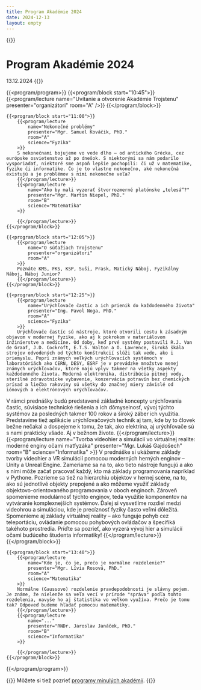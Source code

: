 ```yaml
---
title: Program Akadémie 2024
date: 2024-12-13
layout: empty
---
```


{{<prose class="py-10 sm:py-16">}}
# Program Akadémie 2024
13.12.2024
{{</prose>}}

{{<program/program>}}
    {{<program/block start="10:45">}}
        {{<program/lecture
            name="Uvítanie a otvorenie Akadémie Trojstenu"
            presenter="organizátori"
            room="A"
        />}}
    {{</program/block>}}

    {{<program/block start="11:00">}}
        {{<program/lecture
            name="Nekonečné problémy"
            presenter="Mgr. Samuel Kováčik, PhD."
            room="A"
            science="Fyzika"
        >}}
        S nekonečnami bojujeme vo vede dlho – od antického Grécka, cez európske osvietenstvo až po dnešok. S niektorými sa nám podarilo vysporiadať, niektoré sme aspoň lepšie pochopili: či už v matematike, fyzike či informatike. Čo je to vlastne nekonečno, aké nekonečná existujú a je problémov s nimi nekonečne veľa?
        {{</program/lecture>}}
        {{<program/lecture
            name="Ako by mali vyzerať štvorrozmerné platónske „telesá“?"
            presenter="Mgr. Martin Niepel, PhD."
            room="B"
            science="Matematika"
        >}}
        
        {{</program/lecture>}}
    {{</program/block>}}

    {{<program/block start="12:05">}}
        {{<program/lecture
            name="O súťažiach Trojstenu"
            presenter="organizátori"
            room="A"
        >}}
        Poznáte KMS, FKS, KSP, Suši, Prask, Matický Náboj, Fyzikálny Náboj, Náboj Junior?
        {{</program/lecture>}}
    {{</program/block>}}

    {{<program/block start="12:25">}}
        {{<program/lecture
            name="Urýchľovače častíc a ich prienik do každodenného života"
            presenter="Ing. Pavol Noga, PhD."
            room="A"
            science="Fyzika"
        >}}
        Urýchľovače častíc sú nástroje, ktoré otvorili cestu k zásadným objavom v modernej fyzike, ako aj k pokrokom v materiálovom inžinierstve a medicíne. Od doby, keď prvé systémy postavili R.J. Van de Graaf, J.D. Cockroft, E.T.S. Walton a O. Lawrence, široká škála strojov odvodených od týchto konštrukcií slúži tak vede, ako i priemyslu. Popri známych veľkých urýchľovacích systémoch v laboratóriách ako CERN, DESY, ESRF je v prevádzke množstvo menej známych urýchľovačov, ktoré majú vplyv takmer na všetky aspekty každodenného života. Moderná elektronika, distribúcia pitnej vody, sterilné zdravotnícke vybavenie, konzervácia potravín bez chemických prísad a liečba rakoviny sú všetky do značnej miery závislé od iónových a elektrónových urýchľovačov.

V rámci prednášky budú predstavené základné koncepty urýchľovania častíc, súvisiace technické riešenia a ich dômyselnosť, vývoj týchto systémov za posledných takmer 100 rokov a široký záber ich využitia. Predstavíme tiež aplikácie urýchľovačových techník aj tam, kde by to človek bežne nečakal a dospejeme k tomu, že tak, ako elektrina, aj urýchľovače sú s nami prakticky všade. Aj v bežnom živote.
        {{</program/lecture>}}
        {{<program/lecture
            name="Tvorba videohier a simulácií vo virtuálnej realite: moderné enginy očami matfyzáka"
            presenter="Mgr. Lukáš Gajdošech"
            room="B"
            science="Informatika"
        >}}
        V prednáške si ukážeme základy tvorby videohier a VR simulácií pomocou moderných herných enginov – Unity a Unreal Engine. Zameriame sa na to, ako tieto nástroje fungujú a ako s nimi môže začať pracovať každý, kto má základy programovania napríklad v Pythone. Pozrieme sa tiež na hierarchiu objektov v hernej scéne, na to, ako sú jednotlivé objekty prepojené a ako môžeme využiť základy objektovo-orientovaného programovania v oboch enginoch. Zároveň spomenieme modulárnosť týchto enginov, teda využitie komponentov na vytváranie komplexnejších systémov. Ďalej si vysvetlíme rozdiel medzi videohrou a simuláciou, kde je precíznosť fyziky často veľmi dôležitá. Spomenieme aj základy virtuálnej reality – ako funguje pohyb cez teleportáciu, ovládanie pomocou pohybových ovládačov a špecifiká takéhoto prostredia. Príďte sa pozrieť, ako vyzerá vývoj hier a simulácií očami budúceho študenta informatiky!
        {{</program/lecture>}}
    {{</program/block>}}

    {{<program/block start="13:40">}}
        {{<program/lecture
            name="Kde je, čo je, prečo je normálne rozdelenie?"
            presenter="Mgr. Lívia Rosová, PhD."
            room="A"
            science="Matematika"
        >}}
        Normálne (Gaussovo) rozdelenie pravdepodobnosti je slávny pojem. Je známe, že nielenže sa veľa vecí v prírode "správa" podľa tohto rozdelenia, navyše ho aj štatistika vo veľkom využíva. Prečo je tomu tak? Odpoveď budeme hľadať pomocou matematiky.
        {{</program/lecture>}}
        {{<program/lecture
            name="..."
            presenter="RNDr. Jaroslav Janáček, PhD."
            room="B"
            science="Informatika"
        >}}
        
        {{</program/lecture>}}
    {{</program/block>}}
{{</program/program>}}

{{<prose class="py-10 sm:py-16">}}
Môžete si tiež pozrieť [programy minulých akadémií](/program/).
{{</prose>}}
